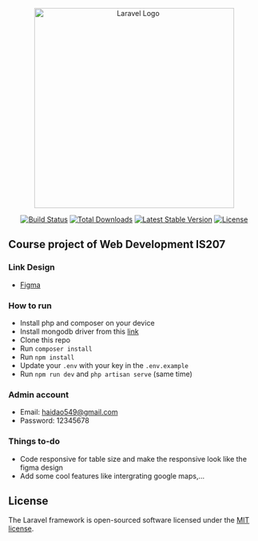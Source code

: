 <p align="center"><a href="https://laravel.com" target="_blank"><img src="https://raw.githubusercontent.com/laravel/art/master/logo-lockup/5%20SVG/2%20CMYK/1%20Full%20Color/laravel-logolockup-cmyk-red.svg" width="400" alt="Laravel Logo"></a></p>

<p align="center">
<a href="https://github.com/laravel/framework/actions"><img src="https://github.com/laravel/framework/workflows/tests/badge.svg" alt="Build Status"></a>
<a href="https://packagist.org/packages/laravel/framework"><img src="https://img.shields.io/packagist/dt/laravel/framework" alt="Total Downloads"></a>
<a href="https://packagist.org/packages/laravel/framework"><img src="https://img.shields.io/packagist/v/laravel/framework" alt="Latest Stable Version"></a>
<a href="https://packagist.org/packages/laravel/framework"><img src="https://img.shields.io/packagist/l/laravel/framework" alt="License"></a>
</p>

## Course project of Web Development IS207

### Link Design

- [Figma](https://www.figma.com/file/IyYh2PYsTNC3KyGn2tyIAv/F%26B-Pizza-Website?type=design&node-id=0-1&mode=design&t=gn9y1MudKoziQWrl-0)

### How to run

- Install php and composer on your device
- Install mongodb driver from this [link](https://github.com/mongodb/mongo-php-driver)
- Clone this repo
- Run `composer install`
- Run `npm install`
- Update your `.env` with your key in the `.env.example`
- Run `npm run dev` and `php artisan serve` (same time)

### Admin account

- Email: haidao549@gmail.com
- Password: 12345678

### Things to-do

- Code responsive for table size and make the responsive look like the figma design
- Add some cool features like intergrating google maps,...

## License

The Laravel framework is open-sourced software licensed under the [MIT license](https://opensource.org/licenses/MIT).
